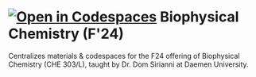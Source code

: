 [![Open in Codespaces](https://classroom.github.com/assets/launch-codespace-2972f46106e565e64193e422d61a12cf1da4916b45550586e14ef0a7c637dd04.svg)](https://classroom.github.com/open-in-codespaces?assignment_repo_id=15895990)
Biophysical Chemistry (F'24)
============================

Centralizes materials & codespaces for the F24 offering of Biophysical
Chemistry (CHE 303/L), taught by Dr. Dom Sirianni at Daemen  University.
